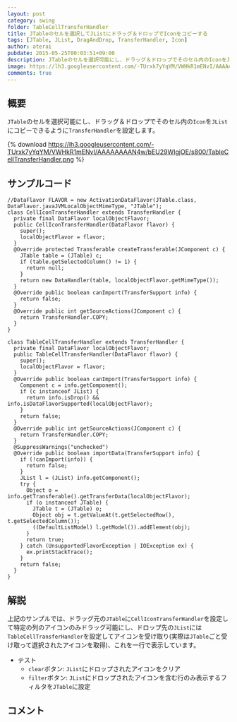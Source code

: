 ```yaml
---
layout: post
category: swing
folder: TableCellTransferHandler
title: JTableのセルを選択してJListにドラッグ＆ドロップでIconをコピーする
tags: [JTable, JList, DragAndDrop, TransferHandler, Icon]
author: aterai
pubdate: 2015-05-25T00:03:51+09:00
description: JTableのセルを選択可能にし、ドラッグ＆ドロップでそのセル内のIconをJListにコピーできるようにTransferHandlerを設定します。
image: https://lh3.googleusercontent.com/-TUrxk7yYqYM/VWHkR1mENvI/AAAAAAAAN4w/bEU29WIgjOE/s800/TableCellTransferHandler.png
comments: true
---
```

## 概要
`JTable`のセルを選択可能にし、ドラッグ＆ドロップでそのセル内の`Icon`を`JList`にコピーできるように`TransferHandler`を設定します。

{% download https://lh3.googleusercontent.com/-TUrxk7yYqYM/VWHkR1mENvI/AAAAAAAAN4w/bEU29WIgjOE/s800/TableCellTransferHandler.png %}

## サンプルコード
<pre class="prettyprint"><code>//DataFlavor FLAVOR = new ActivationDataFlavor(JTable.class, DataFlavor.javaJVMLocalObjectMimeType, "JTable");
class CellIconTransferHandler extends TransferHandler {
  private final DataFlavor localObjectFlavor;
  public CellIconTransferHandler(DataFlavor flavor) {
    super();
    localObjectFlavor = flavor;
  }
  @Override protected Transferable createTransferable(JComponent c) {
    JTable table = (JTable) c;
    if (table.getSelectedColumn() != 1) {
      return null;
    }
    return new DataHandler(table, localObjectFlavor.getMimeType());
  }
  @Override public boolean canImport(TransferSupport info) {
    return false;
  }
  @Override public int getSourceActions(JComponent c) {
    return TransferHandler.COPY;
  }
}

class TableCellTransferHandler extends TransferHandler {
  private final DataFlavor localObjectFlavor;
  public TableCellTransferHandler(DataFlavor flavor) {
    super();
    localObjectFlavor = flavor;
  }
  @Override public boolean canImport(TransferSupport info) {
    Component c = info.getComponent();
    if (c instanceof JList) {
      return info.isDrop() &amp;&amp; info.isDataFlavorSupported(localObjectFlavor);
    }
    return false;
  }
  @Override public int getSourceActions(JComponent c) {
    return TransferHandler.COPY;
  }
  @SuppressWarnings("unchecked")
  @Override public boolean importData(TransferSupport info) {
    if (!canImport(info)) {
      return false;
    }
    JList l = (JList) info.getComponent();
    try {
      Object o = info.getTransferable().getTransferData(localObjectFlavor);
      if (o instanceof JTable) {
        JTable t = (JTable) o;
        Object obj = t.getValueAt(t.getSelectedRow(), t.getSelectedColumn());
        ((DefaultListModel) l.getModel()).addElement(obj);
      }
      return true;
    } catch (UnsupportedFlavorException | IOException ex) {
      ex.printStackTrace();
    }
    return false;
  }
}
</code></pre>

## 解説
上記のサンプルでは、ドラッグ元の`JTable`に`CellIconTransferHandler`を設定して特定の列のアイコンのみドラッグ可能にし、ドロップ先の`JList`には`TableCellTransferHandler`を設定してアイコンを受け取り(実際は`JTable`ごと受け取って選択されたアイコンを取得)、これを一行で表示しています。

- テスト
    - `clear`ボタン: `JList`にドロップされたアイコンをクリア
    - `filter`ボタン: `JList`にドロップされたアイコンを含む行のみ表示するフィルタを`JTable`に設定

<!-- dummy comment line for breaking list -->

## コメント
